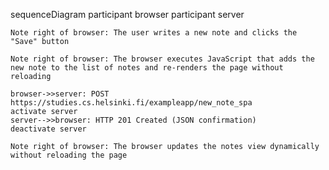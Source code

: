 sequenceDiagram
    participant browser
    participant server

    Note right of browser: The user writes a new note and clicks the "Save" button

    Note right of browser: The browser executes JavaScript that adds the new note to the list of notes and re-renders the page without reloading

    browser->>server: POST https://studies.cs.helsinki.fi/exampleapp/new_note_spa
    activate server
    server-->>browser: HTTP 201 Created (JSON confirmation)
    deactivate server

    Note right of browser: The browser updates the notes view dynamically without reloading the page
